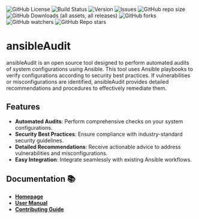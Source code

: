 ![GitHub License](https://img.shields.io/github/license/ansibleAudit/ansibleAudit)
![Build Status](https://img.shields.io/github/actions/workflow/status/ansibleAudit/ansibleAudit/ci.yml)
![Version](https://img.shields.io/github/v/release/ansibleAudit/ansibleAudit)
![Issues](https://img.shields.io/github/issues/ansibleAudit/ansibleAudit)
![GitHub repo size](https://img.shields.io/github/repo-size/ansibleAudit/ansibleAudit)
![GitHub Downloads (all assets, all releases)](https://img.shields.io/github/downloads/ansibleAudit/ansibleAudit/total)
![GitHub forks](https://img.shields.io/github/forks/ansibleAudit/ansibleAudit)
![GitHub watchers](https://img.shields.io/github/watchers/ansibleAudit/ansibleAudit)
![GitHub Repo stars](https://img.shields.io/github/stars/ansibleAudit/ansibleAudit)



# ansibleAudit
ansibleAudit is an open source tool designed to perform automated audits of system configurations using Ansible. This tool uses Ansible playbooks to verify configurations according to security best practices. If vulnerabilities or misconfigurations are identified, ansibleAudit provides detailed recommendations and procedures to effectively remediate them.

## Features
- **Automated Audits**: Perform comprehensive checks on your system configurations.
- **Security Best Practices**: Ensure compliance with industry-standard security guidelines.
- **Detailed Recommendations**: Receive actionable advice to address vulnerabilities and misconfigurations.
- **Easy Integration**: Integrate seamlessly with existing Ansible workflows.


## Documentation 📚
- [**Homepage**](https://ansibleaudit.github.io/ansibleAudit/)
- [**User Manual**](https://ansibleaudit.github.io/ansibleAudit/user_manual/user_manual/)
- [**Contributing Guide**](https://ansibleaudit.github.io/ansibleAudit/contribution_guide/contributing/)
